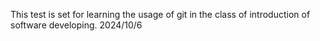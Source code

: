 ﻿This test is set for learning the usage of git in the class of introduction of software developing.
2024/10/6
